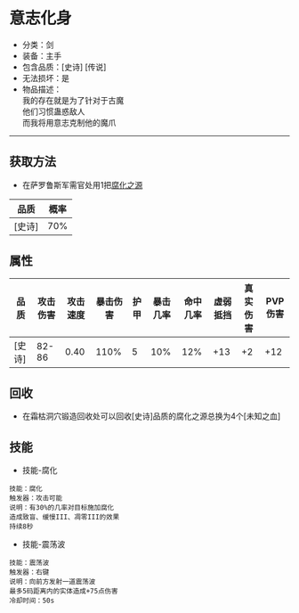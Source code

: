 # 意志化身
* 分类：剑
* 装备：主手
* 包含品质：[史诗] [传说]
* 无法损坏：是
* 物品描述：<br/>我的存在就是为了针对于古魔<br/>他们习惯蛊惑敌人<br/>而我将用意志克制他的魔爪
---
## 获取方法
* 在萨罗鲁斯军需官处用1把<a href="https://github.com/LeafletXD/Minecraft-Yuanchu-Server-Wiki/blob/main/Wiki/RPG%E9%81%93%E5%85%B7/%E8%BF%91%E6%88%98%E6%AD%A6%E5%99%A8/%E5%89%91/%E8%85%90%E5%8C%96%E4%B9%8B%E6%BA%90.md">腐化之源<a/>

|品质|概率|
|----|----|
|[史诗]|70%|
## 属性
|品质|攻击伤害|攻击速度|暴击伤害|护甲|暴击几率|命中几率|虚弱抵挡|真实伤害|PVP伤害|
|----|----|----|----|----|----|----|----|----|----|
|[史诗]|82-86|0.40|110%|5|10%|12%|+13|+2|+12|
## 回收
* 在霜枯洞穴锻造回收处可以回收[史诗]品质的腐化之源总换为4个[未知之血]
## 技能
* 技能-腐化
```
技能：腐化
触发器：攻击可能
说明：有30%的几率对目标施加腐化
造成致盲、缓慢III、凋零III的效果
持续8秒
```
* 技能-震荡波
```
技能：震荡波
触发器：右键
说明：向前方发射一道震荡波
最多5码距离内的实体造成+75点伤害
冷却时间：50s
```
